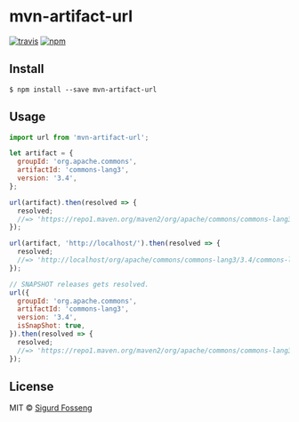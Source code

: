 # mvn-artifact-url
[![travis][travis-image]][travis-url]
[![npm][npm-image]][npm-url]

[travis-image]: https://img.shields.io/travis/laat/mvn-dl.svg?style=flat&branch=master
[travis-url]: https://travis-ci.org/laat/mvn-dl
[npm-image]: https://img.shields.io/npm/v/mvn-artifact-url.svg?style=flat
[npm-url]: https://npmjs.org/package/mvn-artifact-url

## Install

```
$ npm install --save mvn-artifact-url
```

## Usage

```javascript
import url from 'mvn-artifact-url';

let artifact = {
  groupId: 'org.apache.commons',
  artifactId: 'commons-lang3',
  version: '3.4',
};

url(artifact).then(resolved => {
  resolved;
  //=> 'https://repo1.maven.org/maven2/org/apache/commons/commons-lang3/3.4/commons-lang3-3.4.jar'
});

url(artifact, 'http://localhost/').then(resolved => {
  resolved;
  //=> 'http://localhost/org/apache/commons/commons-lang3/3.4/commons-lang3-3.4.jar'
});

// SNAPSHOT releases gets resolved.
url({
  groupId: 'org.apache.commons',
  artifactId: 'commons-lang3',
  version: '3.4',
  isSnapShot: true,
}).then(resolved => {
  resolved;
  //=> 'https://repo1.maven.org/maven2/org/apache/commons/commons-lang3/3.4-SNAPSHOT/commons-lang3-3.4-1-23.jar'
});
```

## License

MIT © [Sigurd Fosseng](http://github.com/laat)
